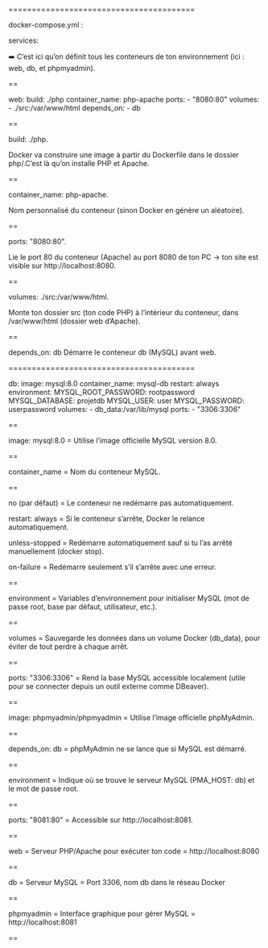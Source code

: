 ========================================

docker-compose.yml :

services:

➡️ C’est ici qu’on définit tous les conteneurs de ton environnement (ici : web, db, et phpmyadmin).

==

  web:
    build: ./php
    container_name: php-apache
    ports:
      - "8080:80"
    volumes:
      - ./src:/var/www/html
    depends_on:
      - db

==

build: ./php.

Docker va construire une image à partir du Dockerfile dans le dossier php/.C’est là qu’on installe PHP et Apache.

==

container_name: php-apache.

Nom personnalisé du conteneur (sinon Docker en génère un aléatoire).

==

ports: "8080:80".

Lie le port 80 du conteneur (Apache) au port 8080 de ton PC → ton site est visible sur http://localhost:8080.

==

volumes: ./src:/var/www/html.

Monte ton dossier src (ton code PHP) à l’intérieur du conteneur, dans /var/www/html (dossier web d’Apache).

==

depends_on: db
Démarre le conteneur db (MySQL) avant web.

========================================

  db:
    image: mysql:8.0
    container_name: mysql-db
    restart: always
    environment:
      MYSQL_ROOT_PASSWORD: rootpassword
      MYSQL_DATABASE: projetdb
      MYSQL_USER: user
      MYSQL_PASSWORD: userpassword
    volumes:
      - db_data:/var/lib/mysql
    ports:
      - "3306:3306"

==

image: mysql:8.0 = Utilise l’image officielle MySQL version 8.0.

==

container_name = Nom du conteneur MySQL.

==

no (par défaut) = Le conteneur ne redémarre pas automatiquement.

restart: always = Si le conteneur s’arrête, Docker le relance automatiquement.

unless-stopped = Redémarre automatiquement sauf si tu l’as arrêté manuellement (docker stop).

on-failure = Redémarre seulement s’il s’arrête avec une erreur.

==

environment = Variables d’environnement pour initialiser MySQL (mot de passe root, base par défaut, utilisateur, etc.).

==

volumes = Sauvegarde les données dans un volume Docker (db_data), pour éviter de tout perdre à chaque arrêt.

==

ports: "3306:3306" = Rend la base MySQL accessible localement (utile pour se connecter depuis un outil externe comme DBeaver).

==

image: phpmyadmin/phpmyadmin = Utilise l’image officielle phpMyAdmin.

==

depends_on: db = phpMyAdmin ne se lance que si MySQL est démarré.

==

environment = Indique où se trouve le serveur MySQL (PMA_HOST: db) et le mot de passe root.

==

ports: "8081:80" = Accessible sur http://localhost:8081.

==

web = Serveur PHP/Apache pour exécuter ton code = http://localhost:8080

==

db = Serveur MySQL = Port 3306, nom db dans le réseau Docker

==

phpmyadmin = Interface graphique pour gérer MySQL = http://localhost:8081

==